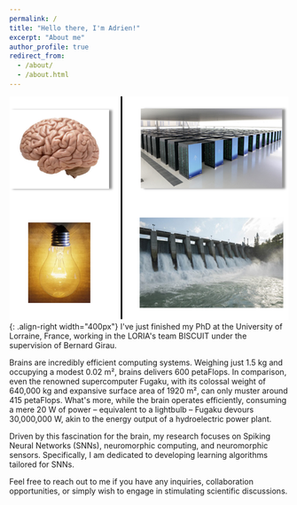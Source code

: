 ```yaml
---
permalink: /
title: "Hello there, I'm Adrien!"
excerpt: "About me"
author_profile: true
redirect_from: 
  - /about/
  - /about.html
---
```


![Comparing the brain and a supercomputer](/images/compare_brain_fugaku.png){: .align-right width="400px"}
I've just finished my PhD at the University of Lorraine, France, working in the LORIA's team BISCUIT under the supervision of Bernard Girau.

Brains are incredibly efficient computing systems. 
Weighing just 1.5 kg and occupying a modest 0.02 m², brains delivers 600 petaFlops.
In comparison, even the renowned supercomputer Fugaku, with its colossal weight of 640,000 kg and expansive surface area of 1920 m², can only muster around 415 petaFlops.
What's more, while the brain operates efficiently, consuming a mere 20 W of power – equivalent to a lightbulb – Fugaku devours 30,000,000 W, akin to the energy output of a hydroelectric power plant.

Driven by this fascination for the brain, my research focuses on Spiking Neural Networks (SNNs), neuromorphic computing, and neuromorphic sensors. 
Specifically, I am dedicated to developing learning algorithms tailored for SNNs.

 Feel free to reach out to me if you have any inquiries, collaboration opportunities, or simply wish to engage in stimulating scientific discussions.